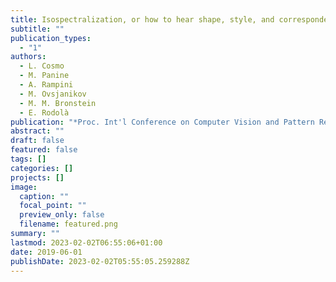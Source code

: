 ```yaml
---
title: Isospectralization, or how to hear shape, style, and correspondence
subtitle: ""
publication_types:
  - "1"
authors:
  - L. Cosmo
  - M. Panine
  - A. Rampini
  - M. Ovsjanikov
  - M. M. Bronstein
  - E. Rodolà
publication: "*Proc. Int'l Conference on Computer Vision and Pattern Recognition (CVPR)*"
abstract: ""
draft: false
featured: false
tags: []
categories: []
projects: []
image:
  caption: ""
  focal_point: ""
  preview_only: false
  filename: featured.png
summary: ""
lastmod: 2023-02-02T06:55:06+01:00
date: 2019-06-01
publishDate: 2023-02-02T05:55:05.259288Z
---
```


